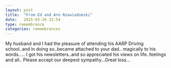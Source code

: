 ```yaml
---
layout: post
title:  "From Ed and Ann Niewiadomski"
date:   2015-03-26 15:54
type: remembrance
categories: remembrances
---
```


My husband and I had the pleasure of attending his AARP Driving school..and in doing so..became attached to your dad..
magically to his words.....
I got his newsletters..and so appreciated his views on life..feelings and all..
Please accept our deepest sympathy...Great loss...
